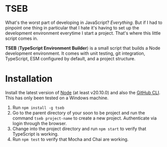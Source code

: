 # TSEB

What's the worst part of developing in JavaScript? _Everything_. But if I had to pinpoint one thing in particular that I hate it's having to set up the development environment everytime I start a project. That's where this little script comes in.

**TSEB** (**TypeScript Environment Builder**) is a small script that builds a Node development environment. It comes with unit testing, git integration, TypeScript, ESM configured by default, and a project structure.

# Installation

Install the latest version of [Node](https://nodejs.org/en) (at least v20.10.0) and also the [GitHub CLI](https://cli.github.com/). This has only been tested on a Windows machine.

1. Run `npm install -g tseb`
2. Go to the parent directory of your soon to be project and run the command `tseb project-name` to create a new project. Authenticate via login through the browser.
3. Change into the project directory and run `npm start` to verify that TypeScript is working.
4. Run `npm test` to verify that Mocha and Chai are working.
